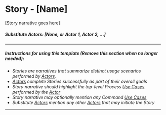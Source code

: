 ﻿# Story - [Name]

[Story narrative goes here]


##### Substitute Actors: [None, or Actor 1, Actor 2, ...]


---
##### Instructions for using this template (Remove this section when no longer needed):
* *Stories are narratives that summarize distinct usage scenarios performed by [Actors](Actor.md).*
* *[Actors](Actor.md) complete Stories successfully as part of their overall goals*
* *Story narrative should highlight the top-level Process [Use Cases](UseCase.md) performed by the [Actor](Actor.md)*
* *Story narrative may optionally mention any Command [Use Cases](UseCase.md)*
* *Substitute [Actors](Actor.md) mention any other [Actors](Actor.md) that may initiate the Story* 
---
